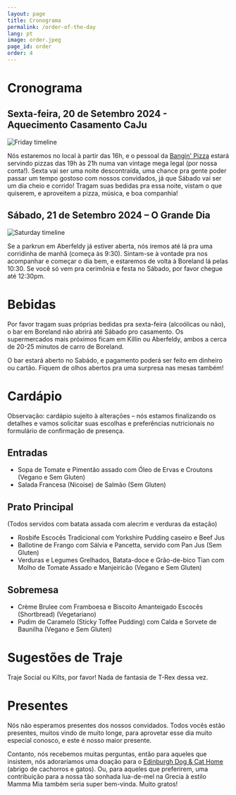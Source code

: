 ```yaml
---
layout: page
title: Cronograma
permalink: /order-of-the-day
lang: pt
image: order.jpeg
page_id: order
order: 4
---
```


# Cronograma

## Sexta-feira, 20 de Setembro 2024 - Aquecimento Casamento CaJu

![Friday timeline]({{site.url}}/assets/img/sexta_cronograma.png)

Nós estaremos no local à partir das 16h, e o pessoal da [Bangin' Pizza](https://www.banginpizza.co.uk/) estará servindo pizzas das 19h às 21h numa van vintage mega legal (por nossa conta!). Sexta vai ser uma noite descontraída, uma chance pra gente poder passar um tempo gostoso com nossos convidados, já que Sábado vai ser um dia cheio e corrido! Tragam suas bedidas pra essa noite, vistam o que quiserem, e aproveitem a pizza, música, e boa companhia! 

## Sábado, 21 de Setembro 2024 – O Grande Dia 

![Saturday timeline]({{site.url}}/assets/img/sabado_cronograma.png)

Se a parkrun em Aberfeldy já estiver aberta, nós iremos até lá pra uma corridinha de manhã (começa às 9:30). Sintam-se à vontade pra nos acompanhar e começar o dia bem, e estaremos de volta à Boreland lá pelas 10:30. Se você só vem pra cerimônia e festa no Sábado, por favor chegue até 12:30pm. 

# Bebidas

Por favor tragam suas próprias bedidas pra sexta-feira (alcoólicas ou não), o bar em Boreland não abrirá até Sábado pro casamento. Os supermercados mais próximos ficam em Killin ou Aberfeldy, ambos a cerca de 20-25 minutos de carro de Boreland. 

O bar estará aberto no Sabádo, e pagamento poderá ser feito em dinheiro ou cartão. Fiquem de olhos abertos pra uma surpresa nas mesas também!


# Cardápio

Observação: cardápio sujeito à alterações – nós estamos finalizando os detalhes e vamos solicitar suas escolhas e preferências nutricionais no formulário de confirmação de presença. 

## Entradas

-	Sopa de Tomate e Pimentão assado com Óleo de Ervas e Croutons (Vegano e Sem Gluten)
-	Salada Francesa (Nicoise) de Salmão (Sem Gluten)

## Prato Principal

(Todos servidos com batata assada com alecrim e verduras da estação)
-	Rosbife Escocês Tradicional com Yorkshire Pudding caseiro e Beef Jus
-	Ballotine de Frango com Sálvia e Pancetta, servido com Pan Jus (Sem Gluten)
-	Verduras e Legumes Grelhados, Batata-doce e Grão-de-bico Tian com Molho de Tomate Assado e Manjeiricão (Vegano e Sem Gluten)

## Sobremesa

-	Crème Brulee com Framboesa e Biscoito Amanteigado Escocês (Shortbread) (Vegetariano)
-	Pudim de Caramelo (Sticky Toffee Pudding) com Calda e Sorvete de Baunilha (Vegano e Sem Gluten)

# Sugestões de Traje 

Traje Social ou Kilts, por favor! Nada de fantasia de T-Rex dessa vez. 

# Presentes

Nós não esperamos presentes dos nossos convidados. Todos vocês estão presentes, muitos vindo de muito longe, para aprovetar esse dia muito especial conosco, e este é nosso maior presente. 

Contanto, nós recebemos muitas perguntas, então para aqueles que insistem, nós adoraríamos uma doação para o [Edinburgh Dog & Cat Home](https://edch.org.uk/donate/) (abrigo de cachorros e gatos). Ou, para aqueles que preferirem, uma contribuição para a nossa tão sonhada lua-de-mel na Grecia à estilo Mamma Mia também seria super bem-vinda. Muito gratos! 